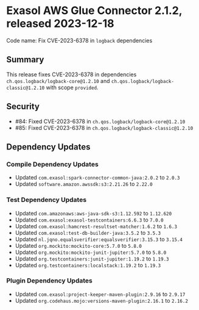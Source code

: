 # Exasol AWS Glue Connector 2.1.2, released 2023-12-18

Code name: Fix CVE-2023-6378 in `logback` dependencies

## Summary

This release fixes CVE-2023-6378 in dependencies `ch.qos.logback/logback-core@1.2.10` and `ch.qos.logback/logback-classic@1.2.10` with scope `provided`.

## Security

* #84: Fixed CVE-2023-6378 in `ch.qos.logback/logback-core@1.2.10`
* #85: Fixed CVE-2023-6378 in `ch.qos.logback/logback-classic@1.2.10`

## Dependency Updates

### Compile Dependency Updates

* Updated `com.exasol:spark-connector-common-java:2.0.2` to `2.0.3`
* Updated `software.amazon.awssdk:s3:2.21.26` to `2.22.0`

### Test Dependency Updates

* Updated `com.amazonaws:aws-java-sdk-s3:1.12.592` to `1.12.620`
* Updated `com.exasol:exasol-testcontainers:6.6.3` to `7.0.0`
* Updated `com.exasol:hamcrest-resultset-matcher:1.6.2` to `1.6.3`
* Updated `com.exasol:test-db-builder-java:3.5.2` to `3.5.3`
* Updated `nl.jqno.equalsverifier:equalsverifier:3.15.3` to `3.15.4`
* Updated `org.mockito:mockito-core:5.7.0` to `5.8.0`
* Updated `org.mockito:mockito-junit-jupiter:5.7.0` to `5.8.0`
* Updated `org.testcontainers:junit-jupiter:1.19.2` to `1.19.3`
* Updated `org.testcontainers:localstack:1.19.2` to `1.19.3`

### Plugin Dependency Updates

* Updated `com.exasol:project-keeper-maven-plugin:2.9.16` to `2.9.17`
* Updated `org.codehaus.mojo:versions-maven-plugin:2.16.1` to `2.16.2`
